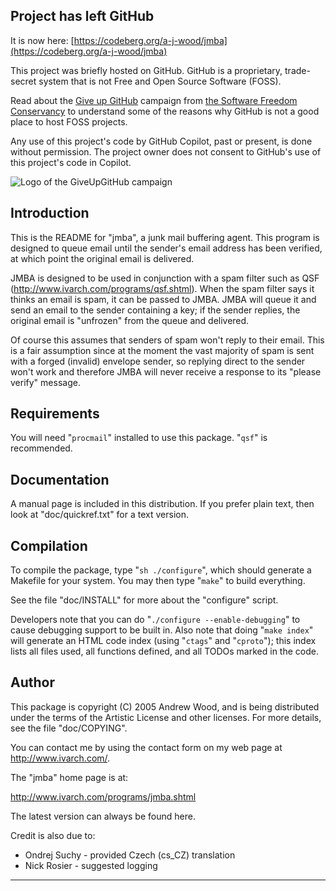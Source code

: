 Project has left GitHub
-----------------------

It is now here: [https://codeberg.org/a-j-wood/jmba](https://codeberg.org/a-j-wood/jmba)

This project was briefly hosted on GitHub.  GitHub is a proprietary,
trade-secret system that is not Free and Open Source Software (FOSS).

Read about the [Give up GitHub](https://GiveUpGitHub.org) campaign from
[the Software Freedom Conservancy](https://sfconservancy.org) to understand
some of the reasons why GitHub is not a good place to host FOSS projects.

Any use of this project's code by GitHub Copilot, past or present, is done
without permission.  The project owner does not consent to GitHub's use of
this project's code in Copilot.

![Logo of the GiveUpGitHub campaign](https://sfconservancy.org/img/GiveUpGitHub.png)


Introduction
------------

This is the README for "jmba", a junk mail buffering agent.  This program is
designed to queue email until the sender's email address has been verified,
at which point the original email is delivered.

JMBA is designed to be used in conjunction with a spam filter such as QSF
(http://www.ivarch.com/programs/qsf.shtml).  When the spam filter says it
thinks an email is spam, it can be passed to JMBA.  JMBA will queue it and
send an email to the sender containing a key; if the sender replies, the
original email is "unfrozen" from the queue and delivered.

Of course this assumes that senders of spam won't reply to their email. 
This is a fair assumption since at the moment the vast majority of spam is
sent with a forged (invalid) envelope sender, so replying direct to the
sender won't work and therefore JMBA will never receive a response to its
"please verify" message.


Requirements
------------

You will need "`procmail`" installed to use this package.  "`qsf`" is
recommended.


Documentation
-------------

A manual page is included in this distribution.  If you prefer plain text,
then look at "doc/quickref.txt" for a text version.


Compilation
-----------

To compile the package, type "`sh ./configure`", which should generate a
Makefile for your system.  You may then type "`make`" to build everything.

See the file "doc/INSTALL" for more about the "configure" script.

Developers note that you can do "`./configure --enable-debugging`" to cause
debugging support to be built in.  Also note that doing "`make index`" will
generate an HTML code index (using "`ctags`" and "`cproto`"); this index lists
all files used, all functions defined, and all TODOs marked in the code.


Author
------

This package is copyright (C) 2005 Andrew Wood, and is being distributed
under the terms of the Artistic License and other licenses.  For more
details, see the file "doc/COPYING".

You can contact me by using the contact form on my web page at
http://www.ivarch.com/.

The "jmba" home page is at:

  http://www.ivarch.com/programs/jmba.shtml

The latest version can always be found here.

Credit is also due to:

 * Ondrej Suchy - provided Czech (cs_CZ) translation
 * Nick Rosier - suggested logging

-----------------------------------------------------------------------------
